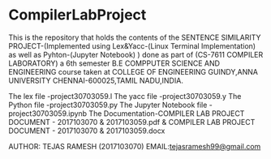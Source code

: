 # CompilerLabProject
This is the repository that holds the contents of the SENTENCE SIMILARITY PROJECT-(Implemented using Lex&Yacc-(Linux Terminal Implementation) as well as Pyhton-(Jupyter Notebook) ) done as part of (CS-7611 COMPILER LABORATORY) a 6th semester B.E COMPPUTER SCIENCE AND ENGINEERING course taken at COLLEGE OF ENGINEERING GUINDY,ANNA UNIVERSITY CHENNAI-600025,TAMIL NADU,INDIA.

The lex file -project30703059.l
The yacc file -project30703059.y
The Python file -project30703059.py
The Jupyter Notebook file -project30703059.ipynb
The Documentation-COMPILER LAB PROJECT  DOCUMENT - 2017103070 & 2017103059.pdf & COMPILER LAB PROJECT  DOCUMENT - 2017103070 & 2017103059.docx

AUTHOR: TEJAS RAMESH (2017103070)
EMAIL:tejasramesh99@gmail.com
